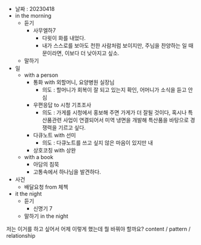 - 날짜 : 20230418
- in the morning
	- 듣기
		- 사무엘하7
			- 다윗이 화를 내었다.
			- 내가 스스로를 보아도 천한 사람처럼 보이지만, 주님을 찬양하는 일 때문이라면, 이보다 더 낮아지고 싶소.
	- 말하기
- 일
	- with a person
		- 통화 with 외할머니, 요양병원 실장님
			- 의도 : 할머니가 회복이 잘 되고 있는지 확인, 어머니가 소식을 듣고 안심
		- 우편응답 to 시청 기초조사
			- 의도 : 가게를 시청에서 홍보해 주면 가게가 더 잘될 것이다, 혹시나 특산품관련 사업이 연결되어서 미역 냉면을 개발해 특산품을 바탕으로 경쟁력을 기르고 싶다.
		- 다큐노트 with 선미
			- 의도 : 다큐노트를 쓰고 싶지 않은 마음이 있지만 내 
		- 상호코칭 with 상완
	- with a book
		- 아담의 침묵
		- 고통속에서 하나님을 발견하다.
- 사건
	- 배달요청 from 체첵
- it the night
	- 듣기
		- 신명기 7
	- 말하기 in the night
		





저는 이거를 하고 싶어서 어제 이렇게 했는데 뭘 바꿔야 할까요?
content / pattern / relationship
